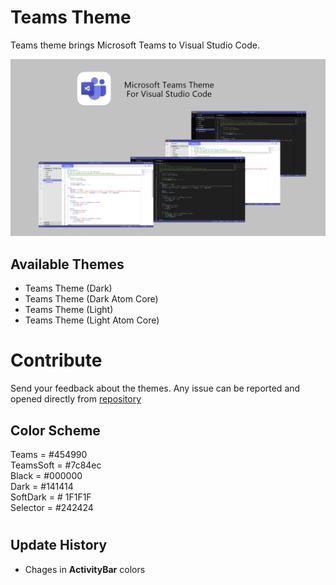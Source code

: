 # Teams Theme

Teams theme brings Microsoft Teams to Visual Studio Code.

![Teams for Visual Studio Code](https://raw.githubusercontent.com/hbisneto/hbisneto.github.io/main/teams-theme/banner.png)

## Available Themes

- Teams Theme (Dark)
- Teams Theme (Dark Atom Core)
- Teams Theme (Light)
- Teams Theme (Light Atom Core)

# Contribute

Send your feedback about the themes. Any issue can be reported and opened directly from [repository](https://github.com/hbisneto/teams-theme)

## Color Scheme

Teams = #454990
<br>TeamsSoft = #7c84ec
<br>Black = #000000
<br>Dark = #141414
<br>SoftDark = # 1F1F1F
<br>Selector = #242424

#

## Update History

- Chages in **ActivityBar** colors

